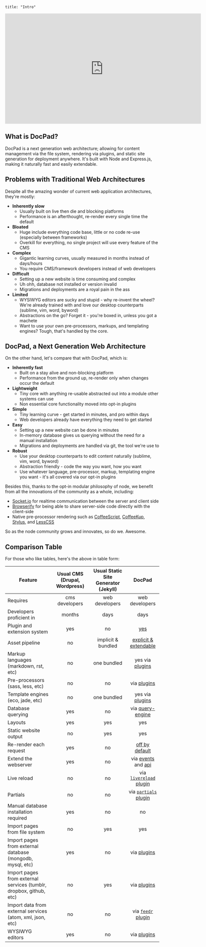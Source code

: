 ```
title: "Intro"
```

<iframe width="640" height="360" src="http://www.youtube.com/embed/hvQCXDWh7Wg?list=PLYVl5EnzwqsQs0tBLO6ug6WbqAbrpVbNf" frameborder="0" allowfullscreen></iframe>

## What is DocPad?
DocPad is a next generation web architecture; allowing for content management via the file system, rendering via plugins, and static site generation for deployment anywhere. It's built with Node and Express.js, making it naturally fast and easily extendable.

## Problems with Traditional Web Architectures
Despite all the amazing wonder of current web application architectures, they're mostly:

- **Inherently slow**
	- Usually built on live then die and blocking platforms
	- Performance is an afterthought, re-render every single time the default
- **Bloated**
	- Huge include everything code base, little or no code re-use (especially between frameworks)
	- Overkill for everything, no single project will use every feature of the CMS
- **Complex**
	- Gigantic learning curves, usually measured in months instead of days/hours
	- You require CMS/framework developers instead of web developers
- **Difficult**
	- Setting up a new website is time consuming and complex
	- Uh ohh, database not installed or version invalid
	- Migrations and deployments are a royal pain in the ass
- **Limited**
	- WYSIWYG editors are sucky and stupid - why re-invent the wheel? We're already trained with and love our desktop counterparts (sublime, vim, word, byword)
	- Abstractions on the go? Forget it - you're boxed in, unless you got a machete
	- Want to use your own pre-processors, markups, and templating engines? Tough, that's handled by the core.


## DocPad, a Next Generation Web Architecture
On the other hand, let's compare that with DocPad, which is:

- **Inherently fast**
	- Built on a stay alive and non-blocking platform
	- Performance from the ground up, re-render only when changes occur the default
- **Lightweight**
	- Tiny core with anything re-usable abstracted out into a module other systems can use
	- Non essential core functionality moved into opt-in plugins
- **Simple**
	- Tiny learning curve - get started in minutes, and pro within days
	- Web developers already have everything they need to get started
- **Easy**
	- Setting up a new website can be done in minutes
	- In-memory database gives us querying without the need for a manual installation
	- Migrations and deployments are handled via git, the tool we're use to
- **Robust**
	- Use your desktop counterparts to edit content naturally (sublime, vim, word, byword)
	- Abstraction friendly - code the way you want, how you want
	- Use whatever language, pre-processor, markup, templating engine you want - it's all covered via our opt-in plugins

Besides this, thanks to the opt-in modular philosophy of node, we benefit from all the innovations of the community as a whole, including:
- [Socket.io](http://socket.io/) for realtime communication between the server and client side
- [Browserify](https://github.com/substack/node-browserify) for being able to share server-side code directly with the client-side
- Native pre-processor rendering such as [CoffeeScript](http://coffeescript.org/), [CoffeeKup](http://coffeekup.org/), [Stylus](http://learnboost.github.com/stylus/), and [LessCSS](http://lesscss.org/)

So as the node community grows and innovates, so do we. Awesome.


## Comparison Table

For those who like tables, here's the above in table form:

| Feature | Usual CMS (Drupal, Wordpress) | Usual Static Site Generator (Jekyll) | DocPad  |
|  ----- |  :-----: |  :-----: |  :-----: |
| Requires  |  cms developers  |  web developers  |  web developers  |
| Developers proficient in  |  months  |  days  |  days  |
| Plugin and extension system  |  yes  |  no  |  [yes](/docpad/plugins) |
| Asset pipeline |  no  |  implicit & bundled  |  [explicit & extendable](/docpad/overview#the-documents-directory)  |
| Markup languages (markdown, rst, etc) |  no  |  one bundled  |  yes via [plugins](/docpad/plugins#renderers)  |
| Pre-processors (sass, less, etc)  |  no  |  no  |  via [plugins](/docpad/plugins#renderers)  |
| Template engines (eco, jade, etc)  |  no  |  one bundled  |  yes via [plugins](/docpad/plugins#renderers)  |
| Database querying  |  yes  |  no  |  via [query-engine](https://github.com/bevry/query-engine/wiki/Using) |
| Layouts |  yes  |  yes  |  yes  |
| Static website output |  no  |  yes  |  yes  |
| Re-render each request |  yes  |  no  |  [off by default](/docpad/meta-data#dynamic)  |
| Extend the webserver  |  yes  |  no  |  via [events](/docpad/events#serverextend) and [api](/docpad/api)  |
| Live reload  |  no  |  no  |  via [`livereload` plugin](/plugin/livereload/)  |
| Partials  |  no  |  no  |  via [`partials` plugin](/plugin/partials/)  |
| Manual database installation required  |  yes  |  no  |  no  |
| Import pages from file system  |  no  |  yes  |  yes   |
| Import pages from external database (mongodb, mysql, etc)  |  yes  |  no  |  via [plugins](/docpad/plugins#admin-interfaces)  |
| Import pages from external services (tumblr, dropbox, github, etc)  |  no  |  yes  |  via [plugins](/docpad/plugins#admin-interfaces)  |
| Import data from external services (atom, xml, json, etc)  |  no  |  no  |  via [`feedr` plugin](/plugin/feedr/)  |
| WYSIWYG editors  |  yes  |  no  |  via [plugins](/docpad/plugins#admin-interfaces)  |



